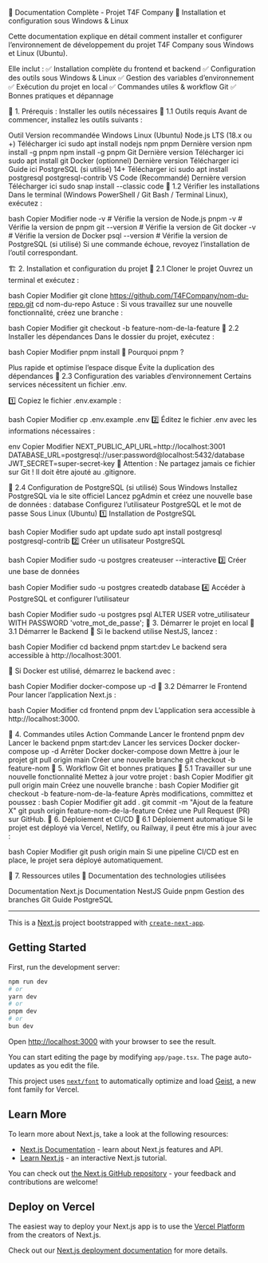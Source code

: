 🚀 Documentation Complète - Projet T4F Company
📌 Installation et configuration sous Windows & Linux

Cette documentation explique en détail comment installer et configurer l’environnement de développement du projet T4F Company sous Windows et Linux (Ubuntu).

Elle inclut :
✅ Installation complète du frontend et backend
✅ Configuration des outils sous Windows & Linux
✅ Gestion des variables d’environnement
✅ Exécution du projet en local
✅ Commandes utiles & workflow Git
✅ Bonnes pratiques et dépannage

📌 1. Prérequis : Installer les outils nécessaires
🔹 1.1 Outils requis
Avant de commencer, installez les outils suivants :

Outil Version recommandée Windows Linux (Ubuntu)
Node.js LTS (18.x ou +) Télécharger ici sudo apt install nodejs npm
pnpm Dernière version npm install -g pnpm npm install -g pnpm
Git Dernière version Télécharger ici sudo apt install git
Docker (optionnel) Dernière version Télécharger ici Guide ici
PostgreSQL (si utilisé) 14+ Télécharger ici sudo apt install postgresql postgresql-contrib
VS Code (Recommandé) Dernière version Télécharger ici sudo snap install --classic code
🔹 1.2 Vérifier les installations
Dans le terminal (Windows PowerShell / Git Bash / Terminal Linux), exécutez :

bash
Copier
Modifier
node -v # Vérifie la version de Node.js
pnpm -v # Vérifie la version de pnpm
git --version # Vérifie la version de Git
docker -v # Vérifie la version de Docker
psql --version # Vérifie la version de PostgreSQL (si utilisé)
Si une commande échoue, revoyez l’installation de l’outil correspondant.

🏗️ 2. Installation et configuration du projet
🔹 2.1 Cloner le projet
Ouvrez un terminal et exécutez :

bash
Copier
Modifier
git clone https://github.com/T4FCompany/nom-du-repo.git
cd nom-du-repo
Astuce : Si vous travaillez sur une nouvelle fonctionnalité, créez une branche :

bash
Copier
Modifier
git checkout -b feature-nom-de-la-feature
🔹 2.2 Installer les dépendances
Dans le dossier du projet, exécutez :

bash
Copier
Modifier
pnpm install
🚀 Pourquoi pnpm ?

Plus rapide et optimise l’espace disque
Évite la duplication des dépendances
🔹 2.3 Configuration des variables d’environnement
Certains services nécessitent un fichier .env.

1️⃣ Copiez le fichier .env.example :

bash
Copier
Modifier
cp .env.example .env
2️⃣ Éditez le fichier .env avec les informations nécessaires :

env
Copier
Modifier
NEXT_PUBLIC_API_URL=http://localhost:3001
DATABASE_URL=postgresql://user:password@localhost:5432/database
JWT_SECRET=super-secret-key
🚨 Attention : Ne partagez jamais ce fichier sur Git ! Il doit être ajouté au .gitignore.

🔹 2.4 Configuration de PostgreSQL (si utilisé)
Sous Windows
Installez PostgreSQL via le site officiel
Lancez pgAdmin et créez une nouvelle base de données : database
Configurez l’utilisateur PostgreSQL et le mot de passe
Sous Linux (Ubuntu)
1️⃣ Installation de PostgreSQL

bash
Copier
Modifier
sudo apt update
sudo apt install postgresql postgresql-contrib
2️⃣ Créer un utilisateur PostgreSQL

bash
Copier
Modifier
sudo -u postgres createuser --interactive
3️⃣ Créer une base de données

bash
Copier
Modifier
sudo -u postgres createdb database
4️⃣ Accéder à PostgreSQL et configurer l’utilisateur

bash
Copier
Modifier
sudo -u postgres psql
ALTER USER votre_utilisateur WITH PASSWORD 'votre_mot_de_passe';
🚀 3. Démarrer le projet en local
🔹 3.1 Démarrer le Backend
📌 Si le backend utilise NestJS, lancez :

bash
Copier
Modifier
cd backend
pnpm start:dev
Le backend sera accessible à http://localhost:3001.

📌 Si Docker est utilisé, démarrez le backend avec :

bash
Copier
Modifier
docker-compose up -d
🔹 3.2 Démarrer le Frontend
Pour lancer l’application Next.js :

bash
Copier
Modifier
cd frontend
pnpm dev
L’application sera accessible à http://localhost:3000.

📌 4. Commandes utiles
Action Commande
Lancer le frontend pnpm dev
Lancer le backend pnpm start:dev
Lancer les services Docker docker-compose up -d
Arrêter Docker docker-compose down
Mettre à jour le projet git pull origin main
Créer une nouvelle branche git checkout -b feature-nom
🚀 5. Workflow Git et bonnes pratiques
🔹 5.1 Travailler sur une nouvelle fonctionnalité
Mettez à jour votre projet :
bash
Copier
Modifier
git pull origin main
Créez une nouvelle branche :
bash
Copier
Modifier
git checkout -b feature-nom-de-la-feature
Après modifications, committez et poussez :
bash
Copier
Modifier
git add .
git commit -m "Ajout de la feature X"
git push origin feature-nom-de-la-feature
Créez une Pull Request (PR) sur GitHub.
🎯 6. Déploiement et CI/CD
🔹 6.1 Déploiement automatique
Si le projet est déployé via Vercel, Netlify, ou Railway, il peut être mis à jour avec :

bash
Copier
Modifier
git push origin main
Si une pipeline CI/CD est en place, le projet sera déployé automatiquement.

📖 7. Ressources utiles
📌 Documentation des technologies utilisées

Documentation Next.js
Documentation NestJS
Guide pnpm
Gestion des branches Git
Guide PostgreSQL

---

This is a [Next.js](https://nextjs.org) project bootstrapped with [`create-next-app`](https://nextjs.org/docs/app/api-reference/cli/create-next-app).

## Getting Started

First, run the development server:

```bash
npm run dev
# or
yarn dev
# or
pnpm dev
# or
bun dev
```

Open [http://localhost:3000](http://localhost:3000) with your browser to see the result.

You can start editing the page by modifying `app/page.tsx`. The page auto-updates as you edit the file.

This project uses [`next/font`](https://nextjs.org/docs/app/building-your-application/optimizing/fonts) to automatically optimize and load [Geist](https://vercel.com/font), a new font family for Vercel.

## Learn More

To learn more about Next.js, take a look at the following resources:

- [Next.js Documentation](https://nextjs.org/docs) - learn about Next.js features and API.
- [Learn Next.js](https://nextjs.org/learn) - an interactive Next.js tutorial.

You can check out [the Next.js GitHub repository](https://github.com/vercel/next.js) - your feedback and contributions are welcome!

## Deploy on Vercel

The easiest way to deploy your Next.js app is to use the [Vercel Platform](https://vercel.com/new?utm_medium=default-template&filter=next.js&utm_source=create-next-app&utm_campaign=create-next-app-readme) from the creators of Next.js.

Check out our [Next.js deployment documentation](https://nextjs.org/docs/app/building-your-application/deploying) for more details.
